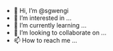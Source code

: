 - 👋 Hi, I’m @sgwengi
- 👀 I’m interested in ...
- 🌱 I’m currently learning ...
- 💞️ I’m looking to collaborate on ...
- 📫 How to reach me ...

<!---
sgwengi/sgwengi is a ✨ special ✨ repository because its `README.md` (this file) appears on your GitHub profile.
You can click the Preview link to take a look at your changes.
--->
